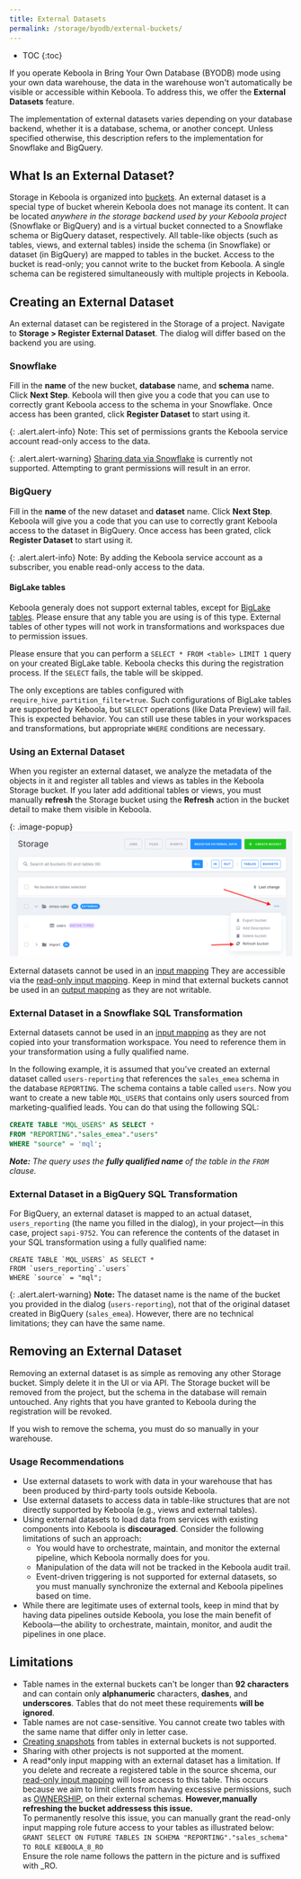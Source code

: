 ```yaml
---
title: External Datasets
permalink: /storage/byodb/external-buckets/
---
```


* TOC
{:toc}

If you operate Keboola in Bring Your Own Database (BYODB) mode using your own data warehouse, the data in the warehouse won't automatically be visible or accessible within Keboola. To address this, we offer the **External Datasets** feature.

The implementation of external datasets varies depending on your database backend, whether it is a database, schema, or another concept.
Unless specified otherwise, this description refers to the implementation for Snowflake and BigQuery.

## What Is an External Dataset?
Storage in Keboola is organized into [buckets](/storage/buckets/). An external dataset is a special type of bucket wherein Keboola does not manage 
its content. It can be located _anywhere in the storage backend used by your Keboola project_ (Snowflake or BigQuery) and is a virtual bucket connected 
to a Snowflake schema or BigQuery dataset, respectively. All table-like objects (such as tables, views, and external tables) inside the schema (in Snowflake)
or dataset (in BigQuery) are mapped to tables in the bucket. Access to the bucket is read-only; you cannot write to the bucket from Keboola. A single schema can 
be registered simultaneously with multiple projects in Keboola.

## Creating an External Dataset
An external dataset can be registered in the Storage of a project. Navigate to **Storage > Register External Dataset**. The dialog will differ based on the 
backend you are using.

### Snowflake
Fill in the **name** of the new bucket, **database** name, and **schema** name. Click **Next Step**. Keboola will then give you a code that you can use to 
correctly grant Keboola access to the schema in your Snowflake. Once access has been granted, click **Register Dataset** to start using it.

{: .alert.alert-info}
Note: This set of permissions grants the Keboola service account read-only access to the data.

{: .alert.alert-warning}
[Sharing data via Snowflake](https://docs.snowflake.com/en/guides-overview-sharing) is currently not supported. Attempting to grant permissions will result in an error.

### BigQuery
Fill in the **name** of the new dataset and **dataset** name. Click **Next Step**. Keboola will give you a code that you can use to correctly grant Keboola 
access to the dataset in BigQuery. Once access has been grated, click **Register Dataset** to start using it.

{: .alert.alert-info}
Note: By adding the Keboola service account as a subscriber, you enable read-only access to the data.

#### BigLake tables
Keboola generaly does not support external tables, except for [BigLake tables](https://cloud.google.com/bigquery/docs/create-cloud-storage-table-biglake). 
Please ensure that any table you are using is of this type. External tables of other types will not work in transformations and workspaces due to permission issues.

Please ensure that you can perform a `SELECT * FROM <table> LIMIT 1` query on your created BigLake table. Keboola checks this during the registration process. 
If the `SELECT` fails, the table will be skipped. 

The only exceptions are tables configured with `require_hive_partition_filter=true`. Such configurations of BigLake tables are supported by Keboola, but 
`SELECT` operations (like Data Preview) will fail. This is expected behavior. You can still use these tables in your workspaces and transformations, but 
appropriate `WHERE` conditions are necessary.

### Using an External Dataset

When you register an external dataset, we analyze the metadata of the objects in it and register all tables and views as tables in the Keboola Storage bucket. 
If you later add additional tables or views, you must manually **refresh** the Storage bucket using the **Refresh** action in the bucket detail to make them 
visible in Keboola. 

{: .image-popup}
![Bucket refresh](/storage/byodb/external-buckets/figures/4.png)

External datasets cannot be used in an [input mapping](/transformations/mappings/#input-mapping)
They are accessible via the [read-only input mapping](/transformations/mappings/#read-only-input-mapping). 
Keep in mind that external buckets cannot be used in an [output mapping](/transformations/mappings/#output-mapping) as they are not writable.

### External Dataset in a Snowflake SQL Transformation
External datasets cannot be used in an [input mapping](transformations/mappings/#input-mapping) as they are not copied into your transformation 
workspace. You need to reference them in your transformation using a fully qualified name.

In the following example, it is assumed that you've created an external dataset called `users-reporting` that references the `sales_emea` schema in the database 
`REPORTING`. The schema contains a table called `users`. Now you want to create a new table `MQL_USERS` that contains only users sourced from 
marketing-qualified leads. You can do that using the following SQL:

```sql
CREATE TABLE "MQL_USERS" AS SELECT * 
FROM "REPORTING"."sales_emea"."users"
WHERE "source" = 'mql';
```

***Note:** The query uses the **fully qualified name** of the table in the `FROM` clause.*

### External Dataset in a BigQuery SQL Transformation
For BigQuery, an external dataset is mapped to an actual dataset, `users_reporting` (the name you filled in the dialog), in your project—in this case, project `sapi-9752`. You can reference the contents of the dataset in your SQL transformation using a fully qualified name: 

```bigquery
CREATE TABLE `MQL_USERS` AS SELECT *
FROM `users_reporting`.`users`
WHERE `source` = "mql";
```

{: .alert.alert-warning}
**Note:** The dataset name is the name of the bucket you provided in the dialog (`users-reporting`), not that of the original dataset created in BigQuery 
(`sales_emea`). However, there are no technical limitations; they can have the same name. 

## Removing an External Dataset
Removing an external dataset is as simple as removing any other Storage bucket. Simply delete it in the UI or via API. The Storage bucket will be removed from 
the project, but the schema in the database will remain untouched. Any rights that you have granted to Keboola during the registration will be revoked. 

If you wish to remove the schema, you must do so manually in your warehouse. 

### Usage Recommendations

* Use external datasets to work with data in your warehouse that has been produced by third-party tools outside Keboola.
* Use external datasets to access data in table-like structures that are not directly supported by Keboola (e.g., views and external tables).
* Using external datasets to load data from services with existing components into Keboola is **discouraged**. Consider the following limitations of such an approach:
    * You would have to orchestrate, maintain, and monitor the external pipeline, which Keboola normally does for you.
    * Manipulation of the data will not be tracked in the Keboola audit trail.
    * Event-driven triggering is not supported for external datasets, so you must manually synchronize the external and Keboola pipelines based on time.
* While there are legitimate uses of external tools, keep in mind that by having data pipelines outside Keboola, you lose the main benefit of Keboola—the ability to orchestrate, maintain, monitor, and audit the pipelines in one place.

## Limitations

* Table names in the external buckets can't be longer than **92 characters** and can contain only **alphanumeric** characters, **dashes**, and **underscores**. Tables that do not meet these requirements **will be ignored**.
* Table names are not case-sensitive. You cannot create two tables with the same name that differ only in letter case.
* [Creating snapshots](https://keboola.docs.apiary.io/#reference/table-snapshotting/create-or-list-snapshots/create-table-snapshot) from tables in external buckets is not supported.
* Sharing with other projects is not supported at the moment.
* A read*only input mapping with an external dataset has a limitation. If you delete and recreate a registered table in the source shcema, our [read-only input mapping](/transformations/workspace/#read-only-input-mapping) will lose access to this table. This occurs because we aim to limit clients from having excessive permissions, such as [OWNERSHIP](https://docs.snowflake.com/en/sql-reference/sql/grant-privilege#restrictions-and-limitations), on their external schemas. **However,manually refreshing the bucket addressess this issue.** <br> To permanently resolve this issue, you can manually grant the read-only input mapping role future access to your tables as illustrated below: <br> `GRANT SELECT ON FUTURE TABLES IN SCHEMA "REPORTING"."sales_schema" TO ROLE KEBOOLA_8_RO` <br> 
Ensure the role name follows the pattern in the picture and is suffixed with _RO.
